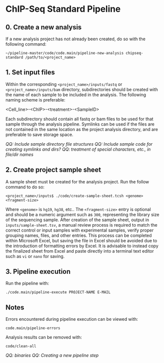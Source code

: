 # ChIP-Seq Standard Pipeline

## 0. Create a new analysis

If a new analysis project has not already been created, do so with the following command:

```
~/pipeline-master/code/code.main/pipeline-new-analysis chipseq-standard /path/to/<project_name>
```

## 1. Set input files

Within the corresponding `<project_name>/inputs/fastq` or `<project_name>/inputs/bam` directory, subdirectories should be created with the name of each sample to be included in the analysis. The following naming scheme is preferable:

\<Cell_line\>-\<ChIP\>-\<treatment\>-\<SampleID\>

Each subdirectory should contain all fastq or bam files to be used for that sample through the analysis pipeline. Symlinks can be used if the files are not contained in the same location as the project analysis directory, and are preferable to save storage space. 

*QQ: Include sample directory file structures*
*QQ: Include sample code for creating symlinks and dirs?*
*QQ: treatment of special characters, etc., in file/dir names*

## 2. Create project sample sheet

A sample sheet must be created for the analysis project. Run the follow command to do so:

```
<project_name>/inputs$ ./code/create-sample-sheet.tcsh <genome> <fragment-size>
```

Where `<genome>` is `hg19`, `hg38`, etc.. The `<fragment-size>` entry is optional and should be a numeric argument such as `300`, representing the library size of the sequencing sample. After creation of the sample sheet, output in `inputs/sample-sheet.tsv`, a manual review process is required to match the correct control or input samples with experimental samples, verify proper grouping names, files, and other entries. This process can be completed within Microsoft Excel, but saving the file in Excel should be avoided due to the introduction of formatting errors by Excel. It is advisable to instead copy the finalized sheet from Excel and paste directly into a terminal text editor such as `vi` or `nano` for saving.

## 3. Pipeline execution

Run the pipeline with:

```
./code.main/pipeline-execute PROJECT-NAME E-MAIL
```

## Notes

Errors encountered during pipeline execution can be viewed with:

```
code.main/pipeline-errors
```

Analysis results can be removed with:

```
code/clean-all
```


*QQ: binaries*
*QQ: Creating a new pipeline step*
